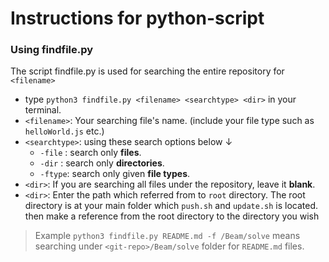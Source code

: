 # Instructions for python-script

### Using findfile.py
The script findfile.py is used for searching the entire repository for `<filename>`
- type `python3 findfile.py <filename> <searchtype> <dir>` in your terminal.
- `<filename>`: Your searching file's name. (include your file type such as `helloWorld.js` etc.)
- `<searchtype>`: using these search options below &darr;
  - `-file` : search only __files__.
  - `-dir`  : search only __directories__.
  - `-ftype`: search only given __file types__.
- `<dir>`: If you are searching all files under the repository, leave it __blank__.
- `<dir>`: Enter the path which referred from to `root` directory. The root directory is at your main folder which `push.sh` and `update.sh` is located.
then make a reference from the root directory to the directory you wish 
> Example `python3 findfile.py README.md -f /Beam/solve` means searching under `<git-repo>/Beam/solve` folder for `README.md` files.
